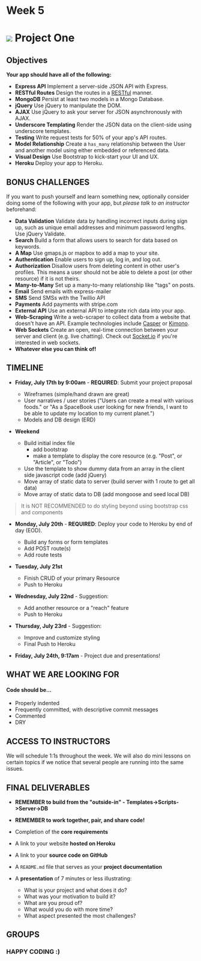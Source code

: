 # Week 5

# ![](https://ga-dash.s3.amazonaws.com/production/assets/logo-9f88ae6c9c3871690e33280fcf557f33.png) Project One

## Objectives

**Your app should have all of the following:**

* **Express API** Implement a server-side JSON API with Express.
* **RESTful Routes** Design the routes in a [RESTful](http://restfulrouting.com/mappings/resources) manner.
* **MongoDB** Persist at least two models in a Mongo Database.
* **jQuery** Use jQuery to manipulate the DOM.
* **AJAX** Use jQuery to ask your server for JSON asynchronously with AJAX.
* **Underscore Templating** Render the JSON data on the client-side using underscore templates.
* **Testing** Write request tests for 50% of your app's API routes.
* **Model Relationship** Create a `has_many` relationship between the User and another model using either embedded or referenced data.
* **Visual Design** Use Bootstrap to kick-start your UI and UX.
* **Heroku** Deploy your app to Heroku.

## BONUS CHALLENGES

If you want to push yourself and learn something new, optionally consider doing some of the following with your app, but *please talk to an instructor* beforehand:

* **Data Validation** Validate data by handling incorrect inputs during sign up, such as unique email addresses and minimum password lengths. Use jQuery Validate.
* **Search** Build a form that allows users to search for data based on keywords.
* **A Map** Use gmaps.js or mapbox to add a map to your site.
* **Authentication** Enable users to sign up, log in, and log out.
* **Authorization** Disallow users from deleting content in other user's profiles. This means a user should not be able to delete a post (or other resource) if it is not theirs.
* **Many-to-Many** Set up a many-to-many relationship like "tags" on posts.
* **Email** Send emails with express-mailer
* **SMS** Send SMSs with the Twillio API
* **Payments** Add payments with stripe.com
* **External API** Use an external API to integrate rich data into your app.
* **Web-Scraping** Write a web-scraper to collect data from a website that doesn't have an API. Example technologies include [Casper](http://casperjs.org) or [Kimono](https://www.kimonolabs.com).
* **Web Sockets** Create an open, real-time connection between your server and client (e.g. live chatting). Check out [Socket.io](http://socket.io/) if you're interested in web sockets.
* **Whatever else you can think of!**

## TIMELINE

* **Friday, July 17th by 9:00am** - **REQUIRED**:  Submit your project proposal
  * Wireframes (simple/hand drawn are great)
  * User narratives / user stories ("Users can create a meal with various foods." or "As a SpaceBook user looking for new friends, I want to be able to update my location to my current planet.")
  * Models and DB design (ERD)

* **Weekend**
  - Build initial index file
    - add bootstrap
    - make a template to display the core resource (e.g. "Post", or "Article", or "Todo")
  - Use the template to show dummy data from an array in the client side javascript code (add jQuery)
  - Move array of static data to server (build server with 1 route to get all data)
  - Move array of static data to DB (add mongoose and seed local DB)

> It is NOT RECOMMENDED to do styling beyond using bootstrap css and components

* **Monday, July 20th** - **REQUIRED**:  Deploy your code to Heroku by end of day (EOD).
  - Build any forms or form templates
  - Add POST route(s)
  - Add route tests

* **Tuesday, July 21st**
	- Finish CRUD of your primary Resource
  - Push to Heroku

* **Wednesday, July 22nd** - Suggestion:
  - Add another resource or a "reach" feature
  - Push to Heroku

* **Thursday, July 23rd** - Suggestion:
  - Improve and customize styling
  - Final Push to Heroku

* **Friday, July 24th, 9:17am** - Project due and presentations!

## WHAT WE ARE LOOKING FOR
#### Code should be...

* Properly indented
* Frequently committed, with descriptive commit messages
* Commented
* DRY

## ACCESS TO INSTRUCTORS
We will schedule 1:1s throughout the week. We will also do mini lessons on certain topics if we notice that several people are running into the same issues.

## FINAL DELIVERABLES

* **REMEMBER to build from the "outside-in" - Templates->Scripts->Server->DB**
* **REMEMBER to work together, pair, and share code!**

* Completion of the **core requirements**
* A link to your website **hosted on Heroku**
* A link to your **source code on GitHub**
* A `README.md` file that serves as your **project documentation**
* A **presentation** of 7 minutes or less illustrating:
	* What is your project and what does it do?
	* What was your motivation to build it?
	* What are you proud of?
	* What would you do with more time?
	* What aspect presented the most challenges?

## GROUPS

### HAPPY CODING :)
